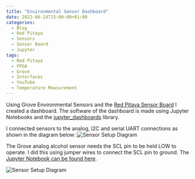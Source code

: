 ```yaml
---
title: "Environmental Sensor Dashboard"
date: 2022-06-24T15:00:00+01:00
categories:
  - Blog
  - Red Pitaya
  - Sensors
  - Sensor Board
  - Jupyter
tags:
  - Red Pitaya
  - FPGA
  - Grove
  - Interfaces
  - YouTube
  - Temperature Measurement
---
```


Using Grove Environmental Sensors and the [Red Pitaya Sensor Board](https://redpitaya.readthedocs.io/en/latest/appsFeatures/remoteControl/jupyter/Jupyter.html#hardware-extension-module) I created a dashboard.
The software of the dashboard is made using Jupyter Notebooks and the [jupyter_dashboards](https://jupyter-dashboards-layout.readthedocs.io/en/latest/) library.

I connected sensors to the analog, I2C and serial UART connections as shown in the diagram below:
![Sensor Setup Diagram](/red-pitaya-projects/assets/images/Sensor-Setup.png)

The Grove analog alcohol sensor needs the SCL pin to be held LOW to operate. I did this using jumper wires to connect the SCL pin to ground.
The [Jupyter Notebook can be found here](https://github.com/M0JPI/red-pitaya-projects/blob/master/jupyter-notebooks/dashboard/air_quality_dashboard.ipynb).

![Sensor Setup Diagram](/red-pitaya-projects/assets/images/Sensor-Setup.png)
